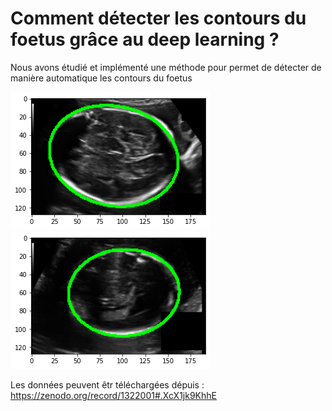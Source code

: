 # Comment détecter les contours du foetus grâce au deep learning ?
Nous avons étudié et implémenté une méthode pour permet de détecter de manière automatique les contours du foetus


![This is an image](https://github.com/abkonate/Detecter_les_contours_du_foetus/blob/main/f1.png)
![This is an image](https://github.com/abkonate/Detecter_les_contours_du_foetus/blob/main/f2.png)


Les données peuvent êtr téléchargées dépuis : https://zenodo.org/record/1322001#.XcX1jk9KhhE
